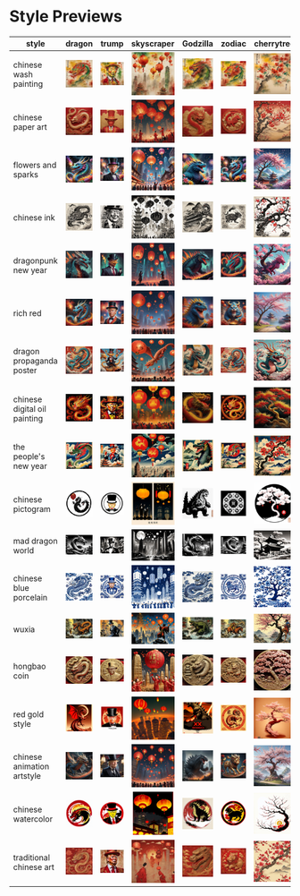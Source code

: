 # Style Previews

| style | dragon | trump | skyscraper | Godzilla | zodiac | cherrytree | catgirl | Pooh | garden | noodles |
| --- | --- | --- | --- | --- | --- | --- | --- | --- | --- | --- |
| chinese wash painting | ![chinese wash painting dragon preview](/images/chinese_wash_painting_dragon.webp?raw=true) | ![chinese wash painting trump preview](/images/chinese_wash_painting_trump.webp?raw=true) | ![chinese wash painting skyscraper preview](/images/chinese_wash_painting_skyscraper.webp?raw=true) | ![chinese wash painting Godzilla preview](/images/chinese_wash_painting_Godzilla.webp?raw=true) | ![chinese wash painting zodiac preview](/images/chinese_wash_painting_zodiac.webp?raw=true) | ![chinese wash painting cherrytree preview](/images/chinese_wash_painting_cherrytree.webp?raw=true) | ![chinese wash painting catgirl preview](/images/chinese_wash_painting_catgirl.webp?raw=true) | ![chinese wash painting Pooh preview](/images/chinese_wash_painting_Pooh.webp?raw=true) | ![chinese wash painting garden preview](/images/chinese_wash_painting_garden.webp?raw=true) | ![chinese wash painting noodles preview](/images/chinese_wash_painting_noodles.webp?raw=true) |
| chinese paper art | ![chinese paper art dragon preview](/images/chinese_paper_art_dragon.webp?raw=true) | ![chinese paper art trump preview](/images/chinese_paper_art_trump.webp?raw=true) | ![chinese paper art skyscraper preview](/images/chinese_paper_art_skyscraper.webp?raw=true) | ![chinese paper art Godzilla preview](/images/chinese_paper_art_Godzilla.webp?raw=true) | ![chinese paper art zodiac preview](/images/chinese_paper_art_zodiac.webp?raw=true) | ![chinese paper art cherrytree preview](/images/chinese_paper_art_cherrytree.webp?raw=true) | ![chinese paper art catgirl preview](/images/chinese_paper_art_catgirl.webp?raw=true) | ![chinese paper art Pooh preview](/images/chinese_paper_art_Pooh.webp?raw=true) | ![chinese paper art garden preview](/images/chinese_paper_art_garden.webp?raw=true) | ![chinese paper art noodles preview](/images/chinese_paper_art_noodles.webp?raw=true) |
| flowers and sparks | ![flowers and sparks dragon preview](/images/flowers_and_sparks_dragon.webp?raw=true) | ![flowers and sparks trump preview](/images/flowers_and_sparks_trump.webp?raw=true) | ![flowers and sparks skyscraper preview](/images/flowers_and_sparks_skyscraper.webp?raw=true) | ![flowers and sparks Godzilla preview](/images/flowers_and_sparks_Godzilla.webp?raw=true) | ![flowers and sparks zodiac preview](/images/flowers_and_sparks_zodiac.webp?raw=true) | ![flowers and sparks cherrytree preview](/images/flowers_and_sparks_cherrytree.webp?raw=true) | ![flowers and sparks catgirl preview](/images/flowers_and_sparks_catgirl.webp?raw=true) | ![flowers and sparks Pooh preview](/images/flowers_and_sparks_Pooh.webp?raw=true) | ![flowers and sparks garden preview](/images/flowers_and_sparks_garden.webp?raw=true) | ![flowers and sparks noodles preview](/images/flowers_and_sparks_noodles.webp?raw=true) |
| chinese ink | ![chinese ink dragon preview](/images/chinese_ink_dragon.webp?raw=true) | ![chinese ink trump preview](/images/chinese_ink_trump.webp?raw=true) | ![chinese ink skyscraper preview](/images/chinese_ink_skyscraper.webp?raw=true) | ![chinese ink Godzilla preview](/images/chinese_ink_Godzilla.webp?raw=true) | ![chinese ink zodiac preview](/images/chinese_ink_zodiac.webp?raw=true) | ![chinese ink cherrytree preview](/images/chinese_ink_cherrytree.webp?raw=true) | ![chinese ink catgirl preview](/images/chinese_ink_catgirl.webp?raw=true) | ![chinese ink Pooh preview](/images/chinese_ink_Pooh.webp?raw=true) | ![chinese ink garden preview](/images/chinese_ink_garden.webp?raw=true) | ![chinese ink noodles preview](/images/chinese_ink_noodles.webp?raw=true) |
| dragonpunk new year | ![dragonpunk new year dragon preview](/images/dragonpunk_new_year_dragon.webp?raw=true) | ![dragonpunk new year trump preview](/images/dragonpunk_new_year_trump.webp?raw=true) | ![dragonpunk new year skyscraper preview](/images/dragonpunk_new_year_skyscraper.webp?raw=true) | ![dragonpunk new year Godzilla preview](/images/dragonpunk_new_year_Godzilla.webp?raw=true) | ![dragonpunk new year zodiac preview](/images/dragonpunk_new_year_zodiac.webp?raw=true) | ![dragonpunk new year cherrytree preview](/images/dragonpunk_new_year_cherrytree.webp?raw=true) | ![dragonpunk new year catgirl preview](/images/dragonpunk_new_year_catgirl.webp?raw=true) | ![dragonpunk new year Pooh preview](/images/dragonpunk_new_year_Pooh.webp?raw=true) | ![dragonpunk new year garden preview](/images/dragonpunk_new_year_garden.webp?raw=true) | ![dragonpunk new year noodles preview](/images/dragonpunk_new_year_noodles.webp?raw=true) |
| rich red | ![rich red dragon preview](/images/rich_red_dragon.webp?raw=true) | ![rich red trump preview](/images/rich_red_trump.webp?raw=true) | ![rich red skyscraper preview](/images/rich_red_skyscraper.webp?raw=true) | ![rich red Godzilla preview](/images/rich_red_Godzilla.webp?raw=true) | ![rich red zodiac preview](/images/rich_red_zodiac.webp?raw=true) | ![rich red cherrytree preview](/images/rich_red_cherrytree.webp?raw=true) | ![rich red catgirl preview](/images/rich_red_catgirl.webp?raw=true) | ![rich red Pooh preview](/images/rich_red_Pooh.webp?raw=true) | ![rich red garden preview](/images/rich_red_garden.webp?raw=true) | ![rich red noodles preview](/images/rich_red_noodles.webp?raw=true) |
| dragon propaganda poster | ![dragon propaganda poster dragon preview](/images/dragon_propaganda_poster_dragon.webp?raw=true) | ![dragon propaganda poster trump preview](/images/dragon_propaganda_poster_trump.webp?raw=true) | ![dragon propaganda poster skyscraper preview](/images/dragon_propaganda_poster_skyscraper.webp?raw=true) | ![dragon propaganda poster Godzilla preview](/images/dragon_propaganda_poster_Godzilla.webp?raw=true) | ![dragon propaganda poster zodiac preview](/images/dragon_propaganda_poster_zodiac.webp?raw=true) | ![dragon propaganda poster cherrytree preview](/images/dragon_propaganda_poster_cherrytree.webp?raw=true) | ![dragon propaganda poster catgirl preview](/images/dragon_propaganda_poster_catgirl.webp?raw=true) | ![dragon propaganda poster Pooh preview](/images/dragon_propaganda_poster_Pooh.webp?raw=true) | ![dragon propaganda poster garden preview](/images/dragon_propaganda_poster_garden.webp?raw=true) | ![dragon propaganda poster noodles preview](/images/dragon_propaganda_poster_noodles.webp?raw=true) |
| chinese digital oil painting | ![chinese digital oil painting dragon preview](/images/chinese_digital_oil_painting_dragon.webp?raw=true) | ![chinese digital oil painting trump preview](/images/chinese_digital_oil_painting_trump.webp?raw=true) | ![chinese digital oil painting skyscraper preview](/images/chinese_digital_oil_painting_skyscraper.webp?raw=true) | ![chinese digital oil painting Godzilla preview](/images/chinese_digital_oil_painting_Godzilla.webp?raw=true) | ![chinese digital oil painting zodiac preview](/images/chinese_digital_oil_painting_zodiac.webp?raw=true) | ![chinese digital oil painting cherrytree preview](/images/chinese_digital_oil_painting_cherrytree.webp?raw=true) | ![chinese digital oil painting catgirl preview](/images/chinese_digital_oil_painting_catgirl.webp?raw=true) | ![chinese digital oil painting Pooh preview](/images/chinese_digital_oil_painting_Pooh.webp?raw=true) | ![chinese digital oil painting garden preview](/images/chinese_digital_oil_painting_garden.webp?raw=true) | ![chinese digital oil painting noodles preview](/images/chinese_digital_oil_painting_noodles.webp?raw=true) |
| the people's new year | ![the people's new year dragon preview](/images/the_people_s_new_year_dragon.webp?raw=true) | ![the people's new year trump preview](/images/the_people_s_new_year_trump.webp?raw=true) | ![the people's new year skyscraper preview](/images/the_people_s_new_year_skyscraper.webp?raw=true) | ![the people's new year Godzilla preview](/images/the_people_s_new_year_Godzilla.webp?raw=true) | ![the people's new year zodiac preview](/images/the_people_s_new_year_zodiac.webp?raw=true) | ![the people's new year cherrytree preview](/images/the_people_s_new_year_cherrytree.webp?raw=true) | ![the people's new year catgirl preview](/images/the_people_s_new_year_catgirl.webp?raw=true) | ![the people's new year Pooh preview](/images/the_people_s_new_year_Pooh.webp?raw=true) | ![the people's new year garden preview](/images/the_people_s_new_year_garden.webp?raw=true) | ![the people's new year noodles preview](/images/the_people_s_new_year_noodles.webp?raw=true) |
| chinese pictogram | ![chinese pictogram dragon preview](/images/chinese_pictogram_dragon.webp?raw=true) | ![chinese pictogram trump preview](/images/chinese_pictogram_trump.webp?raw=true) | ![chinese pictogram skyscraper preview](/images/chinese_pictogram_skyscraper.webp?raw=true) | ![chinese pictogram Godzilla preview](/images/chinese_pictogram_Godzilla.webp?raw=true) | ![chinese pictogram zodiac preview](/images/chinese_pictogram_zodiac.webp?raw=true) | ![chinese pictogram cherrytree preview](/images/chinese_pictogram_cherrytree.webp?raw=true) | ![chinese pictogram catgirl preview](/images/chinese_pictogram_catgirl.webp?raw=true) | ![chinese pictogram Pooh preview](/images/chinese_pictogram_Pooh.webp?raw=true) | ![chinese pictogram garden preview](/images/chinese_pictogram_garden.webp?raw=true) | ![chinese pictogram noodles preview](/images/chinese_pictogram_noodles.webp?raw=true) |
| mad dragon world | ![mad dragon world dragon preview](/images/mad_dragon_world_dragon.webp?raw=true) | ![mad dragon world trump preview](/images/mad_dragon_world_trump.webp?raw=true) | ![mad dragon world skyscraper preview](/images/mad_dragon_world_skyscraper.webp?raw=true) | ![mad dragon world Godzilla preview](/images/mad_dragon_world_Godzilla.webp?raw=true) | ![mad dragon world zodiac preview](/images/mad_dragon_world_zodiac.webp?raw=true) | ![mad dragon world cherrytree preview](/images/mad_dragon_world_cherrytree.webp?raw=true) | ![mad dragon world catgirl preview](/images/mad_dragon_world_catgirl.webp?raw=true) | ![mad dragon world Pooh preview](/images/mad_dragon_world_Pooh.webp?raw=true) | ![mad dragon world garden preview](/images/mad_dragon_world_garden.webp?raw=true) | ![mad dragon world noodles preview](/images/mad_dragon_world_noodles.webp?raw=true) |
| chinese blue porcelain | ![chinese blue porcelain dragon preview](/images/chinese_blue_porcelain_dragon.webp?raw=true) | ![chinese blue porcelain trump preview](/images/chinese_blue_porcelain_trump.webp?raw=true) | ![chinese blue porcelain skyscraper preview](/images/chinese_blue_porcelain_skyscraper.webp?raw=true) | ![chinese blue porcelain Godzilla preview](/images/chinese_blue_porcelain_Godzilla.webp?raw=true) | ![chinese blue porcelain zodiac preview](/images/chinese_blue_porcelain_zodiac.webp?raw=true) | ![chinese blue porcelain cherrytree preview](/images/chinese_blue_porcelain_cherrytree.webp?raw=true) | ![chinese blue porcelain catgirl preview](/images/chinese_blue_porcelain_catgirl.webp?raw=true) | ![chinese blue porcelain Pooh preview](/images/chinese_blue_porcelain_Pooh.webp?raw=true) | ![chinese blue porcelain garden preview](/images/chinese_blue_porcelain_garden.webp?raw=true) | ![chinese blue porcelain noodles preview](/images/chinese_blue_porcelain_noodles.webp?raw=true) |
| wuxia | ![wuxia dragon preview](/images/wuxia_dragon.webp?raw=true) | ![wuxia trump preview](/images/wuxia_trump.webp?raw=true) | ![wuxia skyscraper preview](/images/wuxia_skyscraper.webp?raw=true) | ![wuxia Godzilla preview](/images/wuxia_Godzilla.webp?raw=true) | ![wuxia zodiac preview](/images/wuxia_zodiac.webp?raw=true) | ![wuxia cherrytree preview](/images/wuxia_cherrytree.webp?raw=true) | ![wuxia catgirl preview](/images/wuxia_catgirl.webp?raw=true) | ![wuxia Pooh preview](/images/wuxia_Pooh.webp?raw=true) | ![wuxia garden preview](/images/wuxia_garden.webp?raw=true) | ![wuxia noodles preview](/images/wuxia_noodles.webp?raw=true) |
| hongbao coin | ![hongbao coin dragon preview](/images/hongbao_coin_dragon.webp?raw=true) | ![hongbao coin trump preview](/images/hongbao_coin_trump.webp?raw=true) | ![hongbao coin skyscraper preview](/images/hongbao_coin_skyscraper.webp?raw=true) | ![hongbao coin Godzilla preview](/images/hongbao_coin_Godzilla.webp?raw=true) | ![hongbao coin zodiac preview](/images/hongbao_coin_zodiac.webp?raw=true) | ![hongbao coin cherrytree preview](/images/hongbao_coin_cherrytree.webp?raw=true) | ![hongbao coin catgirl preview](/images/hongbao_coin_catgirl.webp?raw=true) | ![hongbao coin Pooh preview](/images/hongbao_coin_Pooh.webp?raw=true) | ![hongbao coin garden preview](/images/hongbao_coin_garden.webp?raw=true) | ![hongbao coin noodles preview](/images/hongbao_coin_noodles.webp?raw=true) |
| red gold style | ![red gold style dragon preview](/images/red_gold_style_dragon.webp?raw=true) | ![red gold style trump preview](/images/red_gold_style_trump.webp?raw=true) | ![red gold style skyscraper preview](/images/red_gold_style_skyscraper.webp?raw=true) | ![red gold style Godzilla preview](/images/red_gold_style_Godzilla.webp?raw=true) | ![red gold style zodiac preview](/images/red_gold_style_zodiac.webp?raw=true) | ![red gold style cherrytree preview](/images/red_gold_style_cherrytree.webp?raw=true) | ![red gold style catgirl preview](/images/red_gold_style_catgirl.webp?raw=true) | ![red gold style Pooh preview](/images/red_gold_style_Pooh.webp?raw=true) | ![red gold style garden preview](/images/red_gold_style_garden.webp?raw=true) | ![red gold style noodles preview](/images/red_gold_style_noodles.webp?raw=true) |
| chinese animation artstyle | ![chinese animation artstyle dragon preview](/images/chinese_animation_artstyle_dragon.webp?raw=true) | ![chinese animation artstyle trump preview](/images/chinese_animation_artstyle_trump.webp?raw=true) | ![chinese animation artstyle skyscraper preview](/images/chinese_animation_artstyle_skyscraper.webp?raw=true) | ![chinese animation artstyle Godzilla preview](/images/chinese_animation_artstyle_Godzilla.webp?raw=true) | ![chinese animation artstyle zodiac preview](/images/chinese_animation_artstyle_zodiac.webp?raw=true) | ![chinese animation artstyle cherrytree preview](/images/chinese_animation_artstyle_cherrytree.webp?raw=true) | ![chinese animation artstyle catgirl preview](/images/chinese_animation_artstyle_catgirl.webp?raw=true) | ![chinese animation artstyle Pooh preview](/images/chinese_animation_artstyle_Pooh.webp?raw=true) | ![chinese animation artstyle garden preview](/images/chinese_animation_artstyle_garden.webp?raw=true) | ![chinese animation artstyle noodles preview](/images/chinese_animation_artstyle_noodles.webp?raw=true) |
| chinese watercolor | ![chinese watercolor dragon preview](/images/chinese_watercolor_dragon.webp?raw=true) | ![chinese watercolor trump preview](/images/chinese_watercolor_trump.webp?raw=true) | ![chinese watercolor skyscraper preview](/images/chinese_watercolor_skyscraper.webp?raw=true) | ![chinese watercolor Godzilla preview](/images/chinese_watercolor_Godzilla.webp?raw=true) | ![chinese watercolor zodiac preview](/images/chinese_watercolor_zodiac.webp?raw=true) | ![chinese watercolor cherrytree preview](/images/chinese_watercolor_cherrytree.webp?raw=true) | ![chinese watercolor catgirl preview](/images/chinese_watercolor_catgirl.webp?raw=true) | ![chinese watercolor Pooh preview](/images/chinese_watercolor_Pooh.webp?raw=true) | ![chinese watercolor garden preview](/images/chinese_watercolor_garden.webp?raw=true) | ![chinese watercolor noodles preview](/images/chinese_watercolor_noodles.webp?raw=true) |
| traditional chinese art | ![traditional chinese art dragon preview](/images/traditional_chinese_art_dragon.webp?raw=true) | ![traditional chinese art trump preview](/images/traditional_chinese_art_trump.webp?raw=true) | ![traditional chinese art skyscraper preview](/images/traditional_chinese_art_skyscraper.webp?raw=true) | ![traditional chinese art Godzilla preview](/images/traditional_chinese_art_Godzilla.webp?raw=true) | ![traditional chinese art zodiac preview](/images/traditional_chinese_art_zodiac.webp?raw=true) | ![traditional chinese art cherrytree preview](/images/traditional_chinese_art_cherrytree.webp?raw=true) | ![traditional chinese art catgirl preview](/images/traditional_chinese_art_catgirl.webp?raw=true) | ![traditional chinese art Pooh preview](/images/traditional_chinese_art_Pooh.webp?raw=true) | ![traditional chinese art garden preview](/images/traditional_chinese_art_garden.webp?raw=true) | ![traditional chinese art noodles preview](/images/traditional_chinese_art_noodles.webp?raw=true) |
